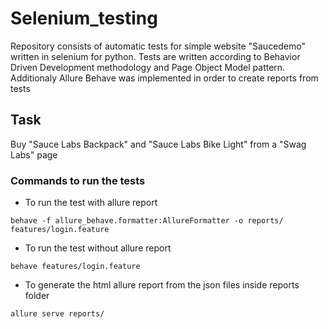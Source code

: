 # Selenium_testing
Repository consists of automatic tests for simple website "Saucedemo" written in selenium for python.
Tests are written according to Behavior Driven Development methodology and Page Object Model pattern.
Additionaly Allure Behave was implemented in order to create reports from tests

## Task
Buy "Sauce Labs Backpack" and "Sauce Labs Bike Light" from a "Swag Labs" page

### Commands to run the tests
- To run the test with allure report 
```
behave -f allure_behave.formatter:AllureFormatter -o reports/ features/login.feature
```
- To run the test without allure report 
```
behave features/login.feature
```
- To generate the html allure report from the json files inside reports folder 
```
allure serve reports/
```
